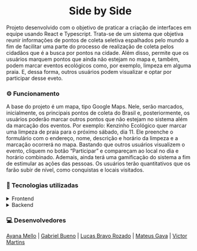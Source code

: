 <div align="center"> 
	<h1>Side by Side</h1>
</div> 
	
<p>
  Projeto desenvolvido com o objetivo de praticar a criação de interfaces em equipe usando React e Typescript. Trata-se de um sistema que objetiva reunir informações de pontos de coleta seletiva espalhados pelo mundo a fim de facilitar uma parte do processo de realização de coleta pelos cidadãos que é a busca por pontos na cidade. Além disso, permite que os usuários marquem pontos que ainda não estejam no mapa e, também, podem marcar eventos ecológicos como, por exemplo, limpeza em alguma praia. E, dessa forma, outros usuários podem visualizar e optar por participar desse eveto.  
</p>

<h3> ⚙️ Funcionamento </h3>
<p>
  A base do projeto é um mapa, tipo Google Maps. Nele, serão marcados, inicialmente, os principais pontos de coleta do Brasil e, posteriormente, os usuários poderão marcar outros pontos que não estejam no sistema além da marcação dos eventos. Por exemplo: Kenzinho Ecológico quer marcar uma limpeza de praia para o próximo sábado, dia 11. Ele preenche o formulário com o endereço, nome, descrição e horário da limpeza e a marcação ocorrerá no mapa. Bastando que outros usuários visualizem o evento, cliquem no botão “Participar” e compareçam ao local no dia e horário combinado. 
Ademais, ainda terá uma gamificação do sistema a fim de estimular as ações das pessoas. Os usuários terão quantitativos que os farão subir de nível, como conquistas e locais visitados. 
</p>

<h3> 🚀 Tecnologias utilizadas </h3> 

<details>
	<summary>Frontend</summary>
	
   - React
   - Typescript
   - Chakra UI
   - Framer motion
   - Emotion
   - React Icons
   - Axios 
   - JWT-Decode
   - React Hook Form
   - React Router Dom
   - React Google Maps
   - React Scroll Parallax
</details>

<details>
	<summary>Backend</summary>

   - Google Maps API
   - [Backend fake feita pelo grupo no JSON Server](https://capstone-group2.herokuapp.com/)
</details>

<h3> 💻 Desenvolvedores </h3>

<div> 
  <a href="https://www.linkedin.com/in/ayana-mello/">Ayana Mello</a>
  | <a href="https://www.linkedin.com/in/gabriel-bueno-11227a209/">Gabriel Bueno</a>
  | <a href="https://www.linkedin.com/in/lucas-bravo-rozado-a80b36213/">Lucas Bravo Rozado</a>
  | <a href="https://www.linkedin.com/in/mgavadev/">Mateus Gava</a>
  | <a href="#">Victor Martins</a>
</div>
